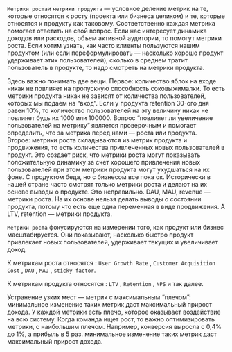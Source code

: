 `Метрики роста`и `метрики продукта` — условное деление метрик на те, которые относятся к росту (проекта или бизнеса целиком) и те, которые относятся к продукту как таковому. Соответственно каждая метрика помогает ответить на свой вопрос. Если нас интересует динамика доходов или расходов, объем активной аудитории, то помогут метрики роста. Если хотим узнать, как часто клиенты пользуются нашим продуктом (или если переформулировать — насколько хорошо продукт удерживает этих пользователей), сколько в среднем тратит пользователь в продукте, то надо смотреть на метрики продукта.

Здесь важно понимать две вещи. Первое: количество яблок на входе никак не повлияет на пропускную способность соковыжималки. То есть метрики продукта никак не зависят от количества пользователей, которых мы подаем на “вход”. Если у продукта retention 30-ого дня равен 10%, то количество пользователей на эту величину никак не повлияет будь их 1000 или 100000. Вопрос “повлияет ли увеличение пользователей на метрику” является проверочным и помогает определить, что за метрика перед нами — роста или продукта.  
Второе: метрики роста складываются из метрик продукта и продвижения, то есть количества привлеченных новых пользователей в продукт. Это создает риск, что метрики роста могут показывать положительную динамику за счет хорошего привлечения новых пользователей при этом метрики продукта могут ухудшаться на их фоне. С продуктом беда, но с бизнесом все пока ок. Исторически в нашей стране часто смотрят только метрики роста и делают на их основе выводы о продукте. Это неправильно. DAU, MAU, revenue — метрики роста. На их основе нельзя делать выводы о состоянии продукта, потому что есть еще одна переменная в виде продвижения. А LTV, retention — метрики продукта.

`Метрики роста` фокусируются на измерении того, как продукт или бизнес масштабируется. Они показывают, насколько быстро продукт привлекает новых пользователей, удерживает текущих и увеличивает доход. 

К метрикам роста относятся : `User Growth Rate` , `Customer Acquisition Cost` , `DAU` , `MAU` , `sticky factor`. 

К метрикам продукта относятся : `LTV` , `Retention` , `NPS` и так далее. 

Устранение узких мест — метрик с максимальным “плечом”: минимальное изменение таких метрик даст максимальный прирост дохода. У каждой метрики есть плечо, которое оказывает воздействие на всю систему. Когда команда ищет рост, то важно оптимизировать метрики, с наибольшим плечом. Например, конверсия выросла с 0,4% до 1%, а прибыль в 5 раз. минимальное изменение таких метрик даст максимальный прирост дохода.

